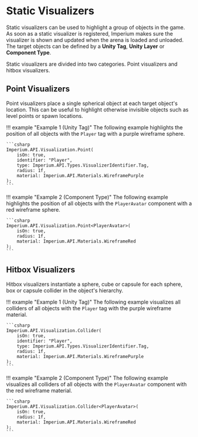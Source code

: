 # Static Visualizers

Static visualizers can be used to highlight a group of objects in the game. As soon as a static visualizer is registered, Imperium makes sure the visualizer is shown and updated when the arena is loaded and unloaded. The target objects can be defined by a **Unity Tag**, **Unity Layer** or **Component Type**.

Static visualizers are divided into two categories. Point visualizers and hitbox visualizers.

## Point Visualizers

Point visualizers place a single spherical object at each target object's location. This can be useful to highlight otherwise invisible objects such as level points or spawn locations.

!!! example "Example 1 (Unity Tag)"
    The following example highlights the position of all objects with the `Player` tag with a purple wireframe sphere.

    ```csharp
    Imperium.API.Visualization.Point(
        isOn: true,
        identifier: "Player",
        type: Imperium.API.Types.VisualizerIdentifier.Tag,
        radius: 1f,
        material: Imperium.API.Materials.WireframePurple
    );
    ```

!!! example "Example 2 (Component Type)"
    The following example highlights the position of all objects with the `PlayerAvatar` component with a red wireframe sphere.

    ```csharp
    Imperium.API.Visualization.Point<PlayerAvatar>(
        isOn: true,
        radius: 1f,
        material: Imperium.API.Materials.WireframeRed
    );
    ```

## Hitbox Visualizers

Hitbox visualizers instantiate a sphere, cube or capsule for each sphere, box or capsule collider in the object's hierarchy.

!!! example "Example 1 (Unity Tag)"
    The following example visualizes all colliders of all objects with the `Player` tag with the purple wireframe material.

    ```csharp
    Imperium.API.Visualization.Collider(
        isOn: true,
        identifier: "Player",
        type: Imperium.API.Types.VisualizerIdentifier.Tag,
        radius: 1f,
        material: Imperium.API.Materials.WireframePurple
    );
    ```

!!! example "Example 2 (Component Type)"
    The following example visualizes all colliders of all objects with the `PlayerAvatar` component with the red wireframe material.

    ```csharp
    Imperium.API.Visualization.Collider<PlayerAvatar>(
        isOn: true,
        radius: 1f,
        material: Imperium.API.Materials.WireframeRed
    );
    ```